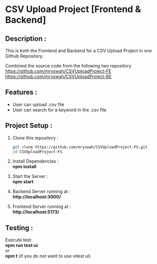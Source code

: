 # CSV Upload Project [Frontend & Backend]

##  Description :
This is both the Frontend and Backend for a CSV Upload Project in one Github Repository.

Combined the source code from the following two repository 
<br>https://github.com/mryswah/CSVUploadProject-FE
<br>https://github.com/mryswah/CSVUploadProject-BE

## Features :
- User can upload .csv file
- User can search for a keyword in the .csv file

## Project Setup :
1. Clone this repository :
	```bash
	git clone https://github.com/mryswah/CSVUploadProject-FS.git
	cd CSVUploadProject-FS
	```
2. Install Dependencies :
   <br>**npm install**
   
3. Start the Server :
   <br>**npm start**

5. Backend Server running at :
   <br>**http://localhost:3000/**
   
6. Frontend Server running at : 
   <br>**http://localhost:5173/**
   
## Testing : 
Execute test: 
<br>**npm run test:ui** 
<br>or
<br>**npm t** (if you do not want to use vitest ui)